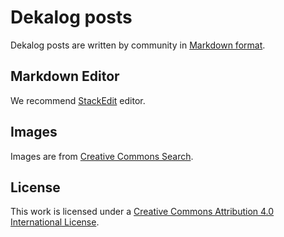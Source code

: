 # Dekalog posts

Dekalog posts are written by community in [Markdown format](http://commonmark.org).

## Markdown Editor

We recommend [StackEdit](https://stackedit.io) editor.

## Images

Images are from [Creative Commons Search](https://ccsearch.creativecommons.org).

## License

This work is licensed under a [Creative Commons Attribution 4.0 International License](http://creativecommons.org/licenses/by/4.0/).
